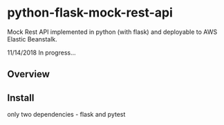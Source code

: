 # python-flask-mock-rest-api
Mock Rest API implemented in python (with flask) and deployable to AWS Elastic Beanstalk.

11/14/2018 In progress...

## Overview

## Install

only two dependencies - flask and pytest
